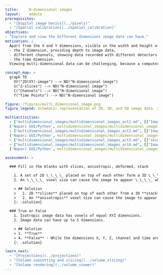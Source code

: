 ```yaml
---
title:     N-dimensional images
layout:    module
prerequisites:
  - "[Digital image basics](../pixels)"
  - "[Spatial calibration](../spatial_calibration)"
objectives:
- "Explore and view the different dimensions image data can have."
motivation: |
  Apart from the X and Y dimensions, visible in the width and height of an image, image data can have additional dimensions. The most common additional dimensions include:
  - the Z dimension, providing depth to image data,
  - different channels, showing data recorded with different detectors or detector settings,
  - the time dimension.
  Viewing multi-dimensional data can be challenging, because a computer monitor can only render a (multi-color) 2D representation. Therefore, it is important to know how to visualize and navigate through multi-dimensional data.

concept_map: >
  graph TD
    XY("2D(XY)-image") --> ND("N-dimensional image")
    S("Z-slices") --> ND("N-dimensional image")
    C("Channels") --> ND("N-dimensional image")
    T("Time Points") --> ND("N-dimensional image")

figure: /figures/multi_dimensional_image.png
figure_legend: Schematic representation of 2D, 3D, and 5D image data. 2D images are made up of tiny squares called pixels, whereas 3D images are made up of cubes called voxels.

multiactivities:
  - ["multidimensional_images/multidimensional_images_act1.md", [["ImageJ GUI", "multidimensional_images/multidimensional_images_act1_imagejgui.md", "markdown"], 
  ['Napari GUI/Python', multidimensional_images/multidimensional_images_act1_napari.md], ["skimage napari", multidimensional_images/multidimensional_images_act1_skimage_napari.py]]]
  - ["multidimensional_images/multidimensional_images_act2.md", [["ImageJ GUI", "multidimensional_images/multidimensional_images_act2_imagejgui.md", "markdown"], 
  ['Napari GUI/Python', multidimensional_images/multidimensional_images_act2_napari.md], ["skimage napari", multidimensional_images/multidimensional_images_act2_skimage_napari.py]]]
  - ["multidimensional_images/multidimensional_images_act3.md", [["skimage napari", multidimensional_images/multidimensional_images_act3_skimage_napari.py]]]
  - ["multidimensional_images/multidimensional_images_act4.md", [["ImageJ GUI", "multidimensional_images/multidimensional_images_act4_imagejgui.md", "markdown"], 
  ['Napari GUI/Python', multidimensional_images/multidimensional_images_act4_napari.md],["skimage napari", multidimensional_images/multidimensional_images_act4_skimage_napari.py]]]

assessment: >

  ### Fill in the blanks with slices, anisotropic, deformed, stack

    1. A set of 2D \_\_\_\_ placed on top of each other form a 3D \_\_\_\_.
    2. An \_\_\_\_ voxel size can cause the image to appear \_\_\_\_ when viewing it at an angle.

    > ## Solution
    >   1. 2D **slices** placed on top of each other from a 3D **stack**.
    >   2. An **anisotropic** voxel size can cause the image to appear **deformed** when viewing at a certain angle.
    {: .solution}

  ### True or False
    1. Isotropic image data has voxels of equal XYZ dimensions.
    2. Image data can have up to 5 dimensions.

    > ## Solution
    > 1. **True**
    > 4. **False** - While the dimensions X, Y, Z, channel and time are the most common dimensions, there is nothing that prevents an image from having additional dimensions. In medical imaging, additional dimensions can be used to hold information such as the age of a patient, or physiological parameters like heart rate. In astronomy, images of the universe may also have additional dimensions, such as light polarization.
    {: .solution}

learn_next:
  - "[Projections](../projections)"
  - "[Volume subsetting and slicing](../volume_slicing)"
  - "[Volume rendering](../volume_viewer)"
---
```

